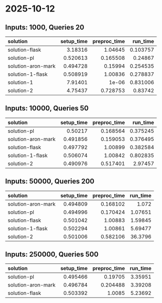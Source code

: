# 2025-10-12

## Inputs: 1000, Queries 20

| solution           |   setup_time |   preproc_time |   run_time |
|:-------------------|-------------:|---------------:|-----------:|
| solution-flask     |     3.18316  |       1.04645  |   0.103757 |
| solution-pl        |     0.520613 |       0.165508 |   0.24867  |
| solution-aron-mark |     0.494728 |       0.15994  |   0.254535 |
| solution-1-flask   |     0.508919 |       1.00836  |   0.278837 |
| solution-1         |     7.91401  |       1e-06    |   0.831006 |
| solution-2         |     4.75437  |       0.728753 |   0.83742  |

## Inputs: 10000, Queries 50

| solution           |   setup_time |   preproc_time |   run_time |
|:-------------------|-------------:|---------------:|-----------:|
| solution-pl        |     0.50217  |       0.168564 |   0.375245 |
| solution-aron-mark |     0.491856 |       0.159053 |   0.376495 |
| solution-flask     |     0.497792 |       1.00899  |   0.382584 |
| solution-1-flask   |     0.506074 |       1.00842  |   0.802835 |
| solution-2         |     0.490976 |       0.517401 |   2.97457  |

## Inputs: 50000, Queries 200

| solution           |   setup_time |   preproc_time |   run_time |
|:-------------------|-------------:|---------------:|-----------:|
| solution-aron-mark |     0.494809 |       0.168102 |    1.072   |
| solution-pl        |     0.494996 |       0.170424 |    1.07651 |
| solution-flask     |     0.501042 |       1.00883  |    1.59845 |
| solution-1-flask   |     0.502294 |       1.00861  |    5.69477 |
| solution-2         |     0.501006 |       0.582106 |   36.3796  |

## Inputs: 250000, Queries 500

| solution           |   setup_time |   preproc_time |   run_time |
|:-------------------|-------------:|---------------:|-----------:|
| solution-pl        |     0.495466 |       0.19705  |    3.35951 |
| solution-aron-mark |     0.496784 |       0.204488 |    3.39208 |
| solution-flask     |     0.503392 |       1.0085   |    5.23692 |